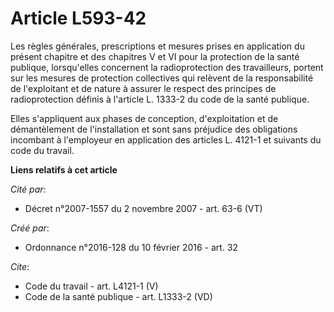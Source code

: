 # Article L593-42

Les règles générales, prescriptions et mesures prises en application du présent chapitre et des chapitres V et VI pour la
protection de la santé publique, lorsqu'elles concernent la radioprotection des travailleurs, portent sur les mesures de
protection collectives qui relèvent de la responsabilité de l'exploitant et de nature à assurer le respect des principes de
radioprotection définis à l'article L. 1333-2 du code de la santé publique. 

Elles s'appliquent aux phases de conception, d'exploitation et de démantèlement de l'installation et sont sans préjudice des
obligations incombant à l'employeur en application des articles L. 4121-1 et suivants du code du travail.

**Liens relatifs à cet article**

_Cité par_:

  - Décret n°2007-1557 du 2 novembre 2007 - art. 63-6 (VT)

_Créé par_:

  - Ordonnance n°2016-128 du 10 février 2016 - art. 32

_Cite_:

  - Code du travail - art. L4121-1 (V)
  - Code de la santé publique - art. L1333-2 (VD)

